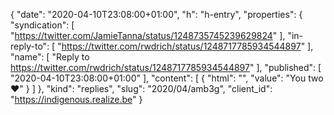 {
  "date": "2020-04-10T23:08:00+01:00",
  "h": "h-entry",
  "properties": {
    "syndication": [
      "https://twitter.com/JamieTanna/status/1248735745239629824"
    ],
    "in-reply-to": [
      "https://twitter.com/rwdrich/status/1248717785934544897"
    ],
    "name": [
      "Reply to https://twitter.com/rwdrich/status/1248717785934544897"
    ],
    "published": [
      "2020-04-10T23:08:00+01:00"
    ],
    "content": [
      {
        "html": "",
        "value": "You two ♥"
      }
    ]
  },
  "kind": "replies",
  "slug": "2020/04/amb3g",
  "client_id": "https://indigenous.realize.be"
}
